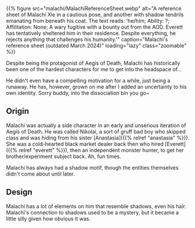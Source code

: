 <!---->
{{% figure
    src="malachi/MalachiReferenceSheet.webp"
    alt="A reference sheet of Malachi Xie in a cautious pose, and another with shadow tendrils emanating from beneath his coat. The text reads: 'he/him; Ability: ?; Affilitation: None; A wary fugitive with a bounty out from the AOD. Everett has tentatively sheltered him in their residence. Despite everything, he rejects anything that challenges his humanity.'"
    caption="Malachi's reference sheet (outdated March 2024)"
    loading="lazy"
    class="zoomable"
%}}

Despite being the protagonist of Aegis of Death, Malachi has historically been one of the
hardest characters for me to get into the headspace of...

He didn't even have a compelling motivation for a while, just being a runaway. He has,
however, grown on me after I added an uncertainty to his own identity. Sorry buddy, into
the dissociation bin you go~

## Origin

Malachi was actually a side character in an early and unserious iteration of Aegis of Death.
He was called Nikolai, a sort of gruff bad boy who skipped class and was hiding from his sister
[Anastasia]({{% relref "anastasia" %}}). She was a cold-hearted black market dealer back then
who hired [Everett]({{% relref "everett" %}}), then an independent monster hunter, to get
her brother/experiment subject back. Ah, fun times.

Malachi has always had a shadow motif, though the entities themselves didn't come about
until later.

## Design

Malachi has a lot of elements on him that resemble shadows, even his hair. Malachi's connection
to shadows used to be a mystery, but it became a little silly given how obvious it was.
